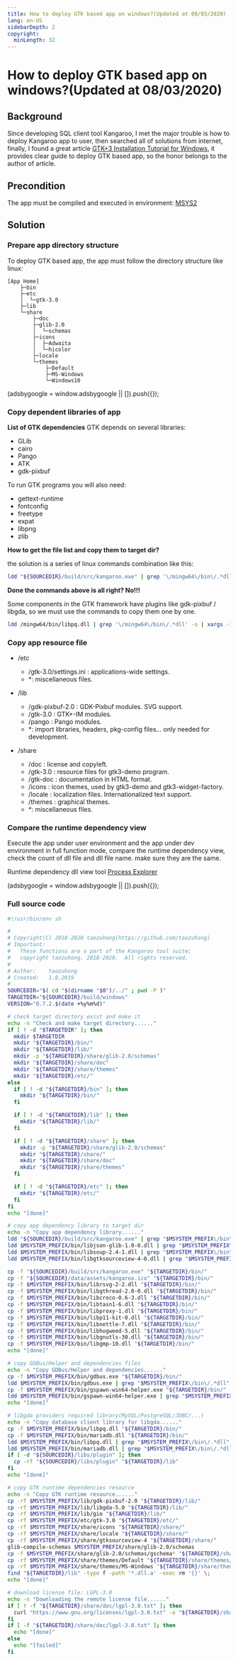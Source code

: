 ```yaml
---
title: How to deploy GTK based app on windows?(Updated at 08/03/2020)
lang: en-US
sidebarDepth: 2
copyright:
  minLength: 32
---
```


# How to deploy GTK based app on windows?(Updated at 08/03/2020)

## Background
Since developing SQL client tool Kangaroo, I met the major trouble is how to deploy Kangaroo app to user, then searched all of solutions from internet, finally, I found a great article [GTK+3 Installation Tutorial for Windows](http://www.tarnyko.net/repo/gtk3_build_system/tutorial/gtk3_tutorial.htm), it provides clear guide to deploy GTK based app, so the honor belongs to the author of article.

## Precondition
The app must be compiled and executed in environment: [MSYS2](https://www.msys2.org/)

## Solution
### Prepare app directory structure
To deploy GTK based app, the app must follow the directory structure like linux:
```
[App Home]
    ├─bin
    ├─etc
    │  └─gtk-3.0
    ├─lib
    └─share
        ├─doc
        ├─glib-2.0
        │  └─schemas
        ├─icons
        │  ├─Adwaita
        │  └─hicolor
        ├─locale
        └─themes
            ├─Default
            ├─MS-Windows
            └─Windows10
```

<div>
    <script2 type="text/javascript" async="true" src="https://pagead2.googlesyndication.com/pagead/js/adsbygoogle.js" />
    <ins class="adsbygoogle"
        style="display:block; text-align:center;"
        data-ad-layout="in-article"
        data-ad-format="fluid"
        data-ad-client="ca-pub-3975819313740938"
        data-ad-slot="6760827895"></ins>
    <script2 type="text/javascript">
        (adsbygoogle = window.adsbygoogle || []).push({});
    </script2>
</div>

### Copy dependent libraries of app
__List of GTK dependencies__
GTK depends on several libraries:
+ GLib
+ cairo
+ Pango
+ ATK
+ gdk-pixbuf

To run GTK programs you will also need:
+ gettext-runtime
+ fontconfig
+ freetype
+ expat
+ libpng
+ zlib

__How to get the file list and copy them to target dir?__

the solution is a series of linux commands combination like this:
```bash
ldd "${SOURCEDIR}/build/src/kangaroo.exe" | grep '\/mingw64\/bin\/.*dll' -o | xargs -I{} cp -f "{}" "${TARGETDIR}/bin/"
```

__Done the commands above is all right?   No!!!__

Some components in the GTK framework have plugins like gdk-pixbuf / libgda, so we must use the commands to copy them one by one.
```bash
ldd /mingw64/bin/libpq.dll | grep '\/mingw64\/bin\/.*dll' -o | xargs -I{} cp -f "{}" "${TARGETDIR}/bin/"
```


### Copy app resource file
+ /etc
  - /gtk-3.0/settings.ini : applications-wide settings.
  - *: miscellaneous files.

+ /lib
  - /gdk-pixbuf-2.0 : GDK-Pixbuf modules. SVG support.
  - /gtk-3.0 : GTK+-IM modules.
  - /pango : Pango modules.
  - *: import libraries, headers, pkg-config files... only needed for development.

+ /share
  - /doc : license and copyleft.
  - /gtk-3.0 : resource files for gtk3-demo program.
  - /gtk-doc : documentation in HTML format.
  - /icons : icon themes, used by gtk3-demo and gtk3-widget-factory.
  - /locale : localization files. Internationalized text support.
  - /themes : graphical themes.
  - *: miscellaneous files.

### Compare the runtime dependency view
Execute the app under user environment and the app under dev environment in full function mode, compare the runtime dependency view, check the count of dll file and dll file name. make sure they are the same.

Runtime dependency dll view tool [Process Explorer](https://docs.microsoft.com/en-us/sysinternals/downloads/process-explorer)

<div>
    <ins class="adsbygoogle"
        style="display:block; text-align:center;"
        data-ad-layout="in-article"
        data-ad-format="fluid"
        data-ad-client="ca-pub-3975819313740938"
        data-ad-slot="6760827895"></ins>
    <script2 type="text/javascript">
        (adsbygoogle = window.adsbygoogle || []).push({});
    </script2>
</div>

### Full source code
```bash
#!/usr/bin/env sh

#
# Copyright(C) 2018-2020 taozuhong(https://github.com/taozuhong)
# Important:
#   These functions are a part of the Kangaroo tool suite;
#   copyright taozuhong. 2018-2020.  All rights reserved.
#
# Author:    taozuhong
# Created:   1.8.2019
#
SOURCEDIR="$( cd "$(dirname "$0")/../" ; pwd -P )"
TARGETDIR="${SOURCEDIR}/build/windows"
VERSION="0.7.2.$(date +%y%m%d)"

# check target directory exist and make it
echo -n "Check and make target directory......"
if [ ! -d "$TARGETDIR" ]; then
  mkdir $TARGETDIR
  mkdir "${TARGETDIR}/bin/"
  mkdir "${TARGETDIR}/lib/"
  mkdir -p "${TARGETDIR}/share/glib-2.0/schemas"
  mkdir "${TARGETDIR}/share/doc"
  mkdir "${TARGETDIR}/share/themes"
  mkdir "${TARGETDIR}/etc/"
else 
  if [ ! -d "${TARGETDIR}/bin" ]; then
    mkdir "${TARGETDIR}/bin/"
  fi

  if [ ! -d "${TARGETDIR}/lib" ]; then
    mkdir "${TARGETDIR}/lib/"
  fi

  if [ ! -d "${TARGETDIR}/share" ]; then
    mkdir -p "${TARGETDIR}/share/glib-2.0/schemas"
    mkdir "${TARGETDIR}/share/"
    mkdir "${TARGETDIR}/share/doc"
    mkdir "${TARGETDIR}/share/themes"
  fi

  if [ ! -d "${TARGETDIR}/etc" ]; then
    mkdir "${TARGETDIR}/etc/"
  fi
fi
echo "[done]"

# copy app dependency library to target dir
echo -n "Copy app dependency library......"
ldd "${SOURCEDIR}/build/src/kangaroo.exe" | grep "$MSYSTEM_PREFIX\/bin\/.*dll" -o | xargs -I{} cp -f "{}" "${TARGETDIR}/bin/"
ldd $MSYSTEM_PREFIX/bin/libjson-glib-1.0-0.dll | grep "$MSYSTEM_PREFIX\/bin\/.*dll" -o | xargs -I{} cp -f "{}" "${TARGETDIR}/bin/"
ldd $MSYSTEM_PREFIX/bin/libsoup-2.4-1.dll | grep "$MSYSTEM_PREFIX\/bin\/.*dll" -o | xargs -I{} cp -f "{}" "${TARGETDIR}/bin/"
ldd $MSYSTEM_PREFIX/bin/libgtksourceview-4-0.dll | grep "$MSYSTEM_PREFIX\/bin\/.*dll" -o | xargs -I{} cp -f "{}" "${TARGETDIR}/bin/"

cp -f "${SOURCEDIR}/build/src/kangaroo.exe" "${TARGETDIR}/bin/"
cp -f "${SOURCEDIR}/data/assets/kangaroo.ico" "${TARGETDIR}/bin/"
cp -f $MSYSTEM_PREFIX/bin/librsvg-2-2.dll "${TARGETDIR}/bin/"
cp -f $MSYSTEM_PREFIX/bin/libgthread-2.0-0.dll "${TARGETDIR}/bin/"
cp -f $MSYSTEM_PREFIX/bin/libcroco-0.6-3.dll "${TARGETDIR}/bin/"
cp -f $MSYSTEM_PREFIX/bin/libtasn1-6.dll "${TARGETDIR}/bin/"
cp -f $MSYSTEM_PREFIX/bin/libproxy-1.dll "${TARGETDIR}/bin/"
cp -f $MSYSTEM_PREFIX/bin/libp11-kit-0.dll "${TARGETDIR}/bin/"
cp -f $MSYSTEM_PREFIX/bin/libnettle-7.dll "${TARGETDIR}/bin/"
cp -f $MSYSTEM_PREFIX/bin/libhogweed-5.dll "${TARGETDIR}/bin/"
cp -f $MSYSTEM_PREFIX/bin/libgnutls-30.dll "${TARGETDIR}/bin/"
cp -f $MSYSTEM_PREFIX/bin/libgmp-10.dll "${TARGETDIR}/bin/"
echo "[done]"

# copy GDBus/Helper and dependencies files
echo -n "Copy GDBus/Helper and dependencies......"
cp -f $MSYSTEM_PREFIX/bin/gdbus.exe "${TARGETDIR}/bin/"
ldd $MSYSTEM_PREFIX/bin/gdbus.exe | grep "$MSYSTEM_PREFIX\/bin\/.*dll" -o | xargs -I{} cp -f "{}" "${TARGETDIR}/bin/"
cp -f $MSYSTEM_PREFIX/bin/gspawn-win64-helper.exe "${TARGETDIR}/bin/"
ldd $MSYSTEM_PREFIX/bin/gspawn-win64-helper.exe | grep "$MSYSTEM_PREFIX\/bin\/.*dll" -o | xargs -I{} cp -f "{}" "${TARGETDIR}/bin/"
echo "[done]"

# libgda providers required library(MySQL/PostgreSQL/JDBC/...)
echo -n "Copy database client library for libgda......"
cp -f $MSYSTEM_PREFIX/bin/libpq.dll "${TARGETDIR}/bin/"
cp -f $MSYSTEM_PREFIX/bin/mariadb.dll "${TARGETDIR}/bin/"
ldd $MSYSTEM_PREFIX/bin/libpq.dll | grep "$MSYSTEM_PREFIX\/bin\/.*dll" -o | xargs -I{} cp -f "{}" "${TARGETDIR}/bin/"
ldd $MSYSTEM_PREFIX/bin/mariadb.dll | grep "$MSYSTEM_PREFIX\/bin\/.*dll" -o | xargs -I{} cp -f "{}" "${TARGETDIR}/bin/"
if [ -d "${SOURCEDIR}/libs/plugin" ]; then
  cp -rf "${SOURCEDIR}/libs/plugin" "${TARGETDIR}/lib"
fi
echo "[done]"

# copy GTK runtime dependencies resource
echo -n "Copy GTK runtime resource......"
cp -rf $MSYSTEM_PREFIX/lib/gdk-pixbuf-2.0 "${TARGETDIR}/lib/"
cp -rf $MSYSTEM_PREFIX/lib/libgda-5.0 "${TARGETDIR}/lib/"
cp -rf $MSYSTEM_PREFIX/lib/gio "${TARGETDIR}/lib/"
cp -rf $MSYSTEM_PREFIX/etc/gtk-3.0 "${TARGETDIR}/etc/"
cp -rf $MSYSTEM_PREFIX/share/icons "${TARGETDIR}/share/"
cp -rf $MSYSTEM_PREFIX/share/locale "${TARGETDIR}/share/"
cp -rf $MSYSTEM_PREFIX/share/gtksourceview-4 "${TARGETDIR}/share/"
glib-compile-schemas $MSYSTEM_PREFIX/share/glib-2.0/schemas
cp -f $MSYSTEM_PREFIX/share/glib-2.0/schemas/gschema* "${TARGETDIR}/share/glib-2.0/schemas"
cp -rf $MSYSTEM_PREFIX/share/themes/Default "${TARGETDIR}/share/themes/"
cp -rf $MSYSTEM_PREFIX/share/themes/MS-Windows "${TARGETDIR}/share/themes/"
find "${TARGETDIR}/lib" -type f -path '*.dll.a' -exec rm '{}' \;
echo "[done]"

# download license file: LGPL-3.0
echo -n "Downloading the remote license file......"
if [ ! -f "${TARGETDIR}/share/doc/lgpl-3.0.txt" ]; then
  curl "https://www.gnu.org/licenses/lgpl-3.0.txt" -o "${TARGETDIR}/share/doc/lgpl-3.0.txt"
fi
if [ -f "${TARGETDIR}/share/doc/lgpl-3.0.txt" ]; then
  echo "[done]"
else
  echo "[failed]"
fi
```

